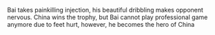 Bai takes painkilling injection, his beautiful dribbling makes opponent nervous. China wins the trophy, but Bai cannot play professional game anymore due to feet hurt, however, he becomes the hero of China
